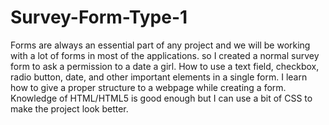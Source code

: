 # Survey-Form-Type-1
Forms are always an essential part of any project and we will be working with a lot of forms in most of the applications.
so  I created  a normal survey form to ask a permission to a date a girl. 
How to use a text field, checkbox, radio button, date, and other important elements in a single form. I learn how to give a proper structure to a webpage while creating a form. 
Knowledge of HTML/HTML5 is good enough but  I can use a bit of CSS to make the project look better.
